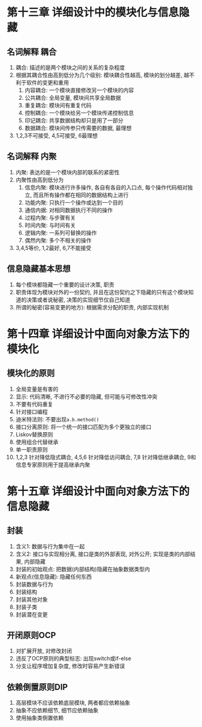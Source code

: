 # 第十三章 详细设计中的模块化与信息隐藏

## 名词解释 耦合
1. 耦合: 描述的是两个模块之间的关系的复杂程度
2. 根据其耦合性由高到低分为几个级别: 模块耦合性越高, 模块的划分越差, 越不利于软件的变更和重用
   1. 内容耦合: 一个模块直接修改另一个模块的内容
   2. 公共耦合: 全局变量, 模块间共享全局数据
   3. 重复耦合: 模块间有重复代码
   4. 控制耦合: 一个模块给另一个模块传递控制信息
   5. 印记耦合: 共享数据结构却只是用了一部分
   6. 数据耦合: 模块间传参只传需要的数据, 最理想
3. 1,2,3不可接受, 4,5可接受, 6最理想

## 名词解释 内聚
1. 内聚: 表达的是一个模块内部的联系的紧密性
2. 内聚性由高到低分为
   1. 信息内聚: 模块进行许多操作, 各自有各自的入口点, 每个操作代码相对独立, 而且所有操作都在相同的数据结构上进行
   2. 功能内聚: 只执行一个操作或达到一个目的
   3. 通信内据: 对相同数据执行不同的操作
   4. 过程内聚: 与步骤有关
   5. 时间内聚: 与时间有关
   6. 逻辑内聚: 一系列可替换的操作
   7. 偶然内聚: 多个不相关的操作
3. 3,4,5等价, 1,2最好, 6,7不能接受
   

## 信息隐藏基本思想
1. 每个模块都隐藏一个重要的设计决策, 职责
2. 职责体现为模块对外的一份契约, 并且在这份契约之下隐藏的只有这个模块知道的决策或者说秘密, 决策的实现细节仅自己知道
3. 所谓的秘密(容易变更的地方): 根据需求分配的职责, 内部实现机制

# 第十四章 详细设计中面向对象方法下的模块化

## 模块化的原则
1. 全局变量是有害的
2. 显示: 代码清晰, 不进行不必要的隐藏, 但可能与可修改性冲突
3. 不要有代码重复
4. 针对接口编程
5. 迪米特法则: 不要出现```a.b.method()```
6. 接口分离原则: 将一个统一的接口匹配为多个更独立的接口
7. Liskov替换原则
8. 使用组合代替继承
9. 单一职责原则
10. 1,2,3 针对降低隐式耦合, 4,5,6 针对降低访问耦合, 7,8 针对降低继承耦合, 9和信息专家原则用于提高继承内聚


# 第十五章 详细设计中面向对象方法下的信息隐藏

## 封装
1. 含义1: 数据与行为集中在一起
2. 含义2: 接口与实现相分离, 接口是类的外部表现, 对外公开; 实现是类的内部结果, 内部隐藏
3. 封装的初始观点: 把数据(内部结构)隐藏在抽象数据类型内
4. 新观点(信息隐藏): 隐藏任何东西
5. 封装数据与行为
6. 封装结构
7. 封装其他对象
8. 封装子类
9. 封装潜在变更

## 开闭原则OCP
1. 对扩展开放, 对修改封闭
2. 违反了OCP原则的典型标志: 出现switch或if-else
3. 分支让程序增加复杂度, 修改时容易产生新错误

## 依赖倒置原则DIP
1. 高层模块不应该依赖底层模块, 两者都应依赖抽象
2. 抽象不应依赖细节, 细节应依赖抽象
3. 使用抽象类倒置依赖